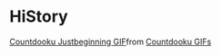# HiStory
<div class="tenor-gif-embed" data-postid="21275421" data-share-method="host" data-aspect-ratio="1.78771" data-width="100%"><a href="https://tenor.com/view/countdooku-justbeginning-beginning-gif-21275421">Countdooku Justbeginning GIF</a>from <a href="https://tenor.com/search/countdooku-gifs">Countdooku GIFs</a></div> <script type="text/javascript" async src="https://tenor.com/embed.js"></script>
